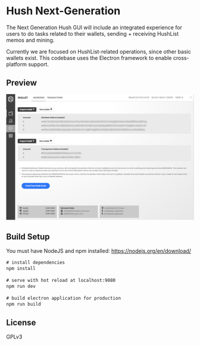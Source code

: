 #  Hush Next-Generation

The Next Generation Hush GUI will include an integrated experience for users to do tasks
related to their wallets, sending + receiving HushList memos and mining.

Currently we are focused on HushList-related operations, since other basic wallets
exist. This codebase uses the Electron framework to enable cross-platform support.

## Preview

<img src="https://raw.githubusercontent.com/MyHush/hush-ng/master/static/hush-ng-addresses-preview.png" alt="Hush-NG preview">

## Build Setup

You must have NodeJS and npm installed: https://nodejs.org/en/download/

    # install dependencies
    npm install

    # serve with hot reload at localhost:9080
    npm run dev

    # build electron application for production
    npm run build

## License

GPLv3


